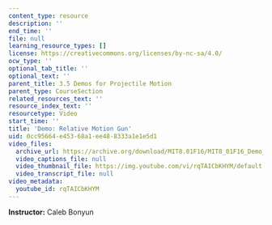 ```yaml
---
content_type: resource
description: ''
end_time: ''
file: null
learning_resource_types: []
license: https://creativecommons.org/licenses/by-nc-sa/4.0/
ocw_type: ''
optional_tab_title: ''
optional_text: ''
parent_title: 3.5 Demos for Projectile Motion
parent_type: CourseSection
related_resources_text: ''
resource_index_text: ''
resourcetype: Video
start_time: ''
title: 'Demo: Relative Motion Gun'
uid: 0cc95664-e453-68a1-ee48-8333a1e1e5d1
video_files:
  archive_url: https://archive.org/download/MIT8.01F16/MIT8_01F16_Demo_02_360p.mp4
  video_captions_file: null
  video_thumbnail_file: https://img.youtube.com/vi/rqTAICbKHYM/default.jpg
  video_transcript_file: null
video_metadata:
  youtube_id: rqTAICbKHYM
---
```


**Instructor:** Caleb Bonyun

